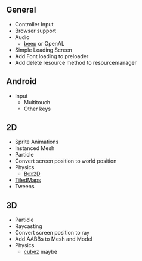## General

+ Controller Input
+ Browser support
+ Audio
	- [beep](https://github.com/faiface/beep) or OpenAL
+ Simple Loading Screen
+ Add Font loading to preloader
+ Add delete resource method to resourcemanager

## Android


+ Input
	- Multitouch
	- Other keys

## 2D

+ Sprite Animations
+ Instanced Mesh
+ Particle
+ Convert screen position to world position
+ Physics
	- [Box2D](https://github.com/ByteArena/box2d)
+ [TiledMaps](https://github.com/pikkpoiss/tmxgo)
+ Tweens

## 3D

+ Particle
+ Raycasting
+ Convert screen position to ray
+ Add AABBs to Mesh and Model
+ Physics
	- [cubez](https://github.com/tbogdala/cubez) maybe
